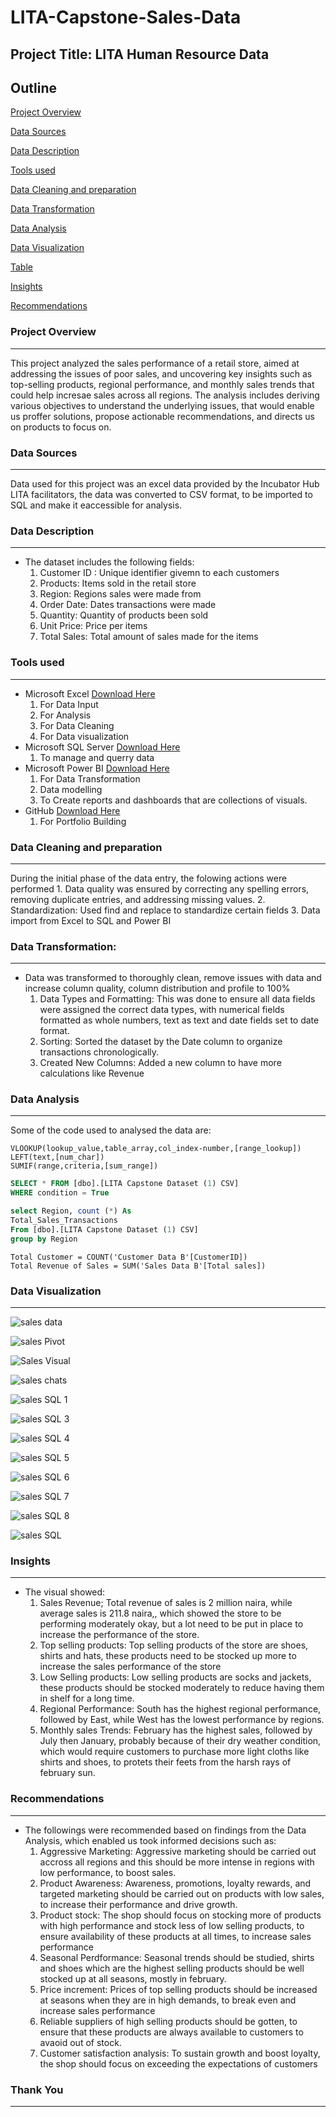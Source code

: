 # LITA-Capstone-Sales-Data

## Project Title: LITA Human Resource Data

## Outline
[Project Overview](#project-overview)

[Data Sources](#data-sources)

[Data Description](#data-description)

[Tools used](#tools-used)

[Data Cleaning and preparation](#data-cleaning-and-preparation) 

[Data Transformation](#data-transformation)

[Data Analysis](#data-analysis)

[Data Visualization](#data-visualization)

[Table](#table)

[Insights](#insights)

[Recommendations](#recommendations)

### Project Overview
---
This project analyzed the sales performance of a retail store, aimed at addressing the issues of poor sales, and uncovering key insights such as top-selling products, regional 
performance, and monthly sales trends that could help incresae sales across all regions. The analysis includes deriving various objectives to understand the underlying issues, that 
would enable us proffer solutions, propose actionable recommendations, and directs us on products to focus on.

### Data Sources
---
Data used for this project was an excel data provided by the Incubator Hub LITA facilitators, the data was converted to CSV format, to be imported to SQL and make it eaccessible for analysis.

### Data Description
---
- The dataset includes the following fields:
    1. Customer ID : Unique identifier givemn to each customers
    2. Products: Items sold in the retail store
    3. Region: Regions sales were made from
    4. Order Date: Dates transactions were made
    5. Quantity: Quantity of products been sold
    6. Unit Price: Price per items
    7. Total Sales: Total amount of sales made for the items

### Tools used
---
-  Microsoft Excel [Download Here](https://www.microsoftexcel.com)
     1. For Data Input
     2. For Analysis
     3. For Data Cleaning
     4. For Data visualization
-  Microsoft SQL Server [Download Here](https://www.microsoft.com/en-us/sql-server/sql-server-downloads)
     1. To manage and querry data 
-  Microsoft Power BI [Download Here](https://www.microsoftpowerbi.com)
     1. For Data Transformation
     2. Data modelling
     3. To Create reports and dashboards that are collections of visuals.
-  GitHub [Download Here](https://www.github.com)
     1. For Portfolio Building

### Data Cleaning and preparation
---
During the initial phase of the data entry, the folowing actions were performed
     1.  Data quality was ensured by correcting any spelling errors, removing duplicate entries, and addressing 
         missing values.
     2.  Standardization: Used find and replace to standardize certain fields
     3.  Data import from Excel to SQL and Power BI
     
### Data Transformation:
 ---
 - Data was transformed to thoroughly clean, remove issues with data and increase column quality, column distribution and profile to 100%
      1. Data Types and Formatting: This was done to ensure all data fields were assigned the correct data types, with numerical fields formatted as whole numbers, text as text
          and date fields set to date format. 
      3. Sorting: Sorted the dataset by the Date column to organize transactions chronologically.
      4. Created New Columns: Added a new column to have more calculations like Revenue

### Data Analysis
---
Some of the code used to analysed the data are:
```Excel
VLOOKUP(lookup_value,table_array,col_index-number,[range_lookup])
LEFT(text,[num_char])
SUMIF(range,criteria,[sum_range])
```
```SQL
SELECT * FROM [dbo].[LITA Capstone Dataset (1) CSV]
WHERE condition = True

select Region, count (*) As
Total_Sales_Transactions
From [dbo].[LITA Capstone Dataset (1) CSV]
group by Region
```
```Power Bi
Total Customer = COUNT('Customer Data B'[CustomerID])
Total Revenue of Sales = SUM('Sales Data B'[Total sales])
```

### Data Visualization
---
![sales data](https://github.com/user-attachments/assets/4a39c2d2-c89f-4e7c-b55d-b761ad7a5e96)

![sales Pivot](https://github.com/user-attachments/assets/0b0c1986-2ea1-470a-b2df-bd969ee7f0c2)

![Sales Visual](https://github.com/user-attachments/assets/2fd28311-13c9-49c6-bd08-e12dbc35a252)

![sales chats](https://github.com/user-attachments/assets/9fe72e3e-27fe-46d0-8c5d-fd97a2db2364)

![sales SQL 1](https://github.com/user-attachments/assets/4ba6010c-3b54-4c9d-8272-5331fad24469)

![sales SQL 3](https://github.com/user-attachments/assets/0d49d72f-04c9-4142-98bc-27416aea075f)

![sales SQL 4](https://github.com/user-attachments/assets/9d24d697-ede9-441b-9ed3-caf14fe8c8c4)

![sales SQL 5](https://github.com/user-attachments/assets/0de4d157-aa46-43a9-a524-4539ff82bc6b)

![sales SQL 6](https://github.com/user-attachments/assets/4a88e5ff-b0fd-4fed-b123-f1889dc8899a)

![sales SQL 7](https://github.com/user-attachments/assets/dc6261cd-0f81-42cf-851c-4d92ddc8f135)

![sales SQL 8](https://github.com/user-attachments/assets/8be58cd9-8c5e-4934-9f84-f8a6147ee2ba)

![sales SQL](https://github.com/user-attachments/assets/5f355db7-15a6-4f0a-9abe-0c0c0479b609)

### Insights
---
- The visual showed:
   1. Sales Revenue; Total revenue of sales is 2 million naira, while average sales is 211.8 naira,, which showed the store to be performing moderately okay, but a lot need to
     be put in place to increase the performance of the store.
   2. Top selling products: Top selling products of the store are shoes, shirts and hats, these products need to be stocked up more to increase the sales performance of the store
   3. Low Selling products: Low selling products are socks and jackets, these products should be stocked moderately to reduce having them in shelf for a long time.
   4. Regional Performance: South has the highest regional performance, followed by East, while West has the lowest performance by regions.
   5. Monthly sales Trends: February has the highest sales, followed by July then January, probably because of their dry weather condition, which would require customers to purchase 
       more light cloths like shirts and shoes, to protets their feets from the harsh rays of february sun.
 
### Recommendations
---
- The followings were recommended based on findings from the Data Analysis, which enabled us took informed decisions such as:
   1. Aggressive Marketing: Aggressive marketing should be carried out accross all regions and this should be more intense in regions with low performance, to boost sales.
   2. Product Awareness: Awareness, promotions, loyalty rewards, and targeted marketing should be carried out on products with low sales, to increase their performance and drive 
     growth.
   3. Product stock: The shop should focus on stocking more of products with high performance and stock less of low selling products, to ensure availability of these products at all 
     times, to increase sales performance
   4. Seasonal Perdformance: Seasonal trends should be studied, shirts and shoes which are the highest selling products should be well stocked up at all seasons, mostly in february.
   5. Price increment: Prices of top selling products should be increased at seasons when they are in high demands, to break even and increase sales performance
   6. Reliable suppliers of high selling products should be gotten, to ensure that these products are always available to customers to avaoid out of stock.
   7. Customer satisfaction analysis: To sustain growth and boost loyalty, the shop should focus on exceeding the expectations of customers

 ### Thank You
---
